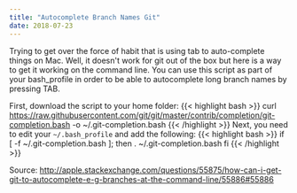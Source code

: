 ```yaml
---
title: "Autocomplete Branch Names Git"
date: 2018-07-23
---
```


Trying to get over the force of habit that is using tab to auto-complete things on Mac. Well, it doesn't work for git out of the box but here is a way to get it working on the command line. You can use this script as part of your bash_profile in order to be able to autocomplete long branch names by pressing TAB.

First, download the script to your home folder:
{{< highlight bash >}}
curl https://raw.githubusercontent.com/git/git/master/contrib/completion/git-completion.bash -o ~/.git-completion.bash
{{< /highlight >}}
Next, you need to edit your <code>~/.bash_profile</code> and add the following:
{{< highlight bash >}}
if [ -f ~/.git-completion.bash ]; then
  . ~/.git-completion.bash
fi
{{< /highlight >}}

Source: <a href="http://apple.stackexchange.com/questions/55875/how-can-i-get-git-to-autocomplete-e-g-branches-at-the-command-line/55886#55886">http://apple.stackexchange.com/questions/55875/how-can-i-get-git-to-autocomplete-e-g-branches-at-the-command-line/55886#55886</a>
